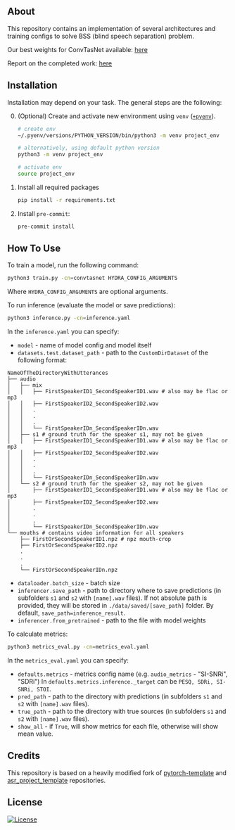 ## About

This repository contains an implementation of several architectures and training configs to solve BSS (blind speech separation) problem.

Our best weights for ConvTasNet available: [here](https://disk.yandex.ru/d/oZw-Vy3YpZRQ-Q)

Report on the completed work: [here](https://123.ru)

## Installation

Installation may depend on your task. The general steps are the following:

0. (Optional) Create and activate new environment using `venv` ([`+pyenv`](https://github.com/pyenv/pyenv)).

   ```bash
   # create env
   ~/.pyenv/versions/PYTHON_VERSION/bin/python3 -m venv project_env

   # alternatively, using default python version
   python3 -m venv project_env

   # activate env
   source project_env
   ```

1. Install all required packages

   ```bash
   pip install -r requirements.txt
   ```

2. Install `pre-commit`:
   ```bash
   pre-commit install
   ```

## How To Use

To train a model, run the following command:

```bash
python3 train.py -cn=convtasnet HYDRA_CONFIG_ARGUMENTS
```

Where `HYDRA_CONFIG_ARGUMENTS` are optional arguments.

To run inference (evaluate the model or save predictions):

```bash
python3 inference.py -cn=inference.yaml
```
In the `inference.yaml` you can specify:
- `model` - name of model config and model itself
- `datasets.test.dataset_path` - path to the `CustomDirDataset`
of the following format:
```
NameOfTheDirectoryWithUtterances
├── audio
│   ├── mix
│   │   ├── FirstSpeakerID1_SecondSpeakerID1.wav # also may be flac or mp3
│   │   ├── FirstSpeakerID2_SecondSpeakerID2.wav
│   │   .
│   │   .
│   │   .
│   │   └── FirstSpeakerIDn_SecondSpeakerIDn.wav
│   ├── s1 # ground truth for the speaker s1, may not be given
│   │   ├── FirstSpeakerID1_SecondSpeakerID1.wav # also may be flac or mp3
│   │   ├── FirstSpeakerID2_SecondSpeakerID2.wav
│   │   .
│   │   .
│   │   .
│   │   └── FirstSpeakerIDn_SecondSpeakerIDn.wav
│   └── s2 # ground truth for the speaker s2, may not be given
│       ├── FirstSpeakerID1_SecondSpeakerID1.wav # also may be flac or mp3
│       ├── FirstSpeakerID2_SecondSpeakerID2.wav
│       .
│       .
│       .
│       └── FirstSpeakerIDn_SecondSpeakerIDn.wav
└── mouths # contains video information for all speakers
    ├── FirstOrSecondSpeakerID1.npz # npz mouth-crop
    ├── FirstOrSecondSpeakerID2.npz
    .
    .
    .
    └── FirstOrSecondSpeakerIDn.npz
```

- `dataloader.batch_size` - batch size
- `inferencer.save_path` - path to directory where to save predictions (in subfolders `s1` and `s2` with `[name].wav` files).
If not absolute path is provided, they will be stored in `./data/saved/[save_path]` folder. By default, `save_path=inference_result`.
- `inferencer.from_pretrained` - path to the file with model weights

To calculate metrics:

```bash
python3 metrics_eval.py -cn=metrics_eval.yaml
```

In the `metrics_eval.yaml` you can specify:
- `defaults.metrics` - metrics config name (e.g. `audio_metrics` - "SI-SNRi", "SDRi") In `defaults.metrics.inference._target` can be `PESQ, SDRi, SI-SNRi, STOI`.
- `pred_path` - path to the directory with predictions (in subfolders `s1` and `s2` with `[name].wav` files).
- `true_path` - path to the directory with true sources (in subfolders `s1` and `s2` with `[name].wav` files).
- `show_all` - if `True`, will show metrics for each file, otherwise will show mean value.

## Credits

This repository is based on a heavily modified fork of [pytorch-template](https://github.com/victoresque/pytorch-template) and [asr_project_template](https://github.com/WrathOfGrapes/asr_project_template) repositories.

## License

[![License](https://img.shields.io/badge/license-MIT-blue.svg)](/LICENSE)
